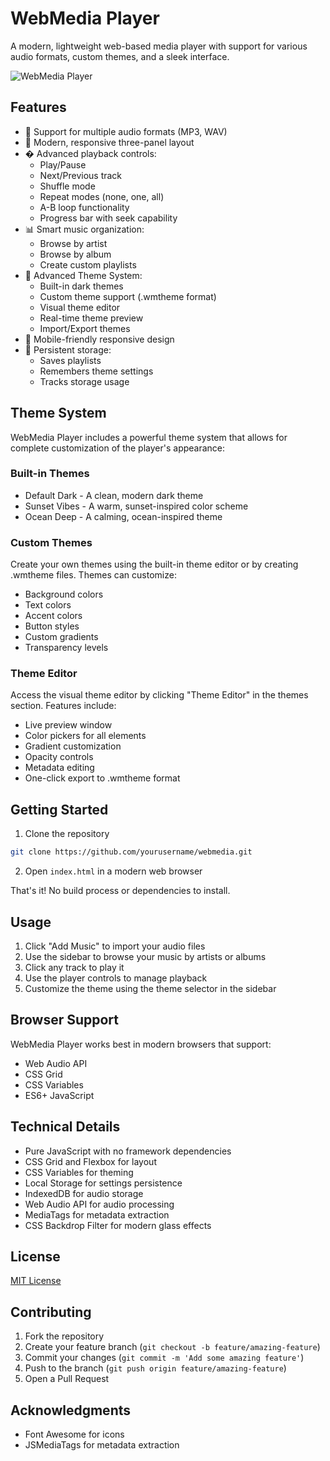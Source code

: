 # WebMedia Player

A modern, lightweight web-based media player with support for various audio formats, custom themes, and a sleek interface.

![WebMedia Player](icons/album.png)

## Features

- 🎵 Support for multiple audio formats (MP3, WAV)
- 🎨 Modern, responsive three-panel layout
- � Advanced playback controls:
  - Play/Pause
  - Next/Previous track
  - Shuffle mode
  - Repeat modes (none, one, all)
  - A-B loop functionality
  - Progress bar with seek capability
- 📊 Smart music organization:
  - Browse by artist
  - Browse by album
  - Create custom playlists
- 🎨 Advanced Theme System:
  - Built-in dark themes
  - Custom theme support (.wmtheme format)
  - Visual theme editor
  - Real-time theme preview
  - Import/Export themes
- 📱 Mobile-friendly responsive design
- 💾 Persistent storage:
  - Saves playlists
  - Remembers theme settings
  - Tracks storage usage

## Theme System

WebMedia Player includes a powerful theme system that allows for complete customization of the player's appearance:

### Built-in Themes
- Default Dark - A clean, modern dark theme
- Sunset Vibes - A warm, sunset-inspired color scheme
- Ocean Deep - A calming, ocean-inspired theme

### Custom Themes
Create your own themes using the built-in theme editor or by creating .wmtheme files. Themes can customize:
- Background colors
- Text colors
- Accent colors
- Button styles
- Custom gradients
- Transparency levels

### Theme Editor
Access the visual theme editor by clicking "Theme Editor" in the themes section. Features include:
- Live preview window
- Color pickers for all elements
- Gradient customization
- Opacity controls
- Metadata editing
- One-click export to .wmtheme format

## Getting Started

1. Clone the repository
```bash
git clone https://github.com/yourusername/webmedia.git
```

2. Open `index.html` in a modern web browser

That's it! No build process or dependencies to install.

## Usage

1. Click "Add Music" to import your audio files
2. Use the sidebar to browse your music by artists or albums
3. Click any track to play it
4. Use the player controls to manage playback
5. Customize the theme using the theme selector in the sidebar

## Browser Support

WebMedia Player works best in modern browsers that support:
- Web Audio API
- CSS Grid
- CSS Variables
- ES6+ JavaScript

## Technical Details

- Pure JavaScript with no framework dependencies
- CSS Grid and Flexbox for layout
- CSS Variables for theming
- Local Storage for settings persistence
- IndexedDB for audio storage
- Web Audio API for audio processing
- MediaTags for metadata extraction
- CSS Backdrop Filter for modern glass effects

## License

[MIT License](LICENSE)

## Contributing

1. Fork the repository
2. Create your feature branch (`git checkout -b feature/amazing-feature`)
3. Commit your changes (`git commit -m 'Add some amazing feature'`)
4. Push to the branch (`git push origin feature/amazing-feature`)
5. Open a Pull Request

## Acknowledgments

- Font Awesome for icons
- JSMediaTags for metadata extraction

